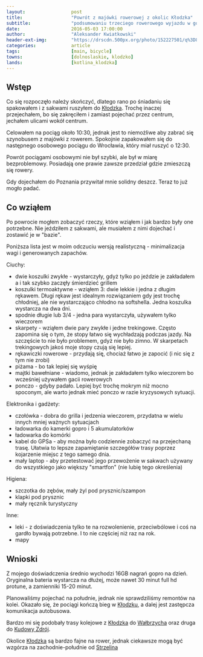```yaml
---
layout:                 post
title:                  "Powrót z majówki rowerowej z okolic Kłodzka"
subtitle:               "podsumowaniu trzeciego rowerowego wyjazdu w górach"
date:                   2016-05-03 17:00:00
author:                 "Aleksander Kwiatkowski"
header-ext-img:         "https://drscdn.500px.org/photo/152227501/q%3D80_m%3D2000/e5818de7f8598a7adc53d04222d20740"
categories:             article
tags:                   [main, bicycle]
towns:                  [dolnoslaskie, klodzko]
lands:                  [kotlina_klodzka]
---
```


Wstęp
-----

Co się rozpoczęło należy skończyć, dlatego rano po śniadaniu się spakowałem i z sakwami
ruszyłem do [Kłodzka][wiki-klodzko]. Trochę inaczej przejechałem, bo się zakręciłem
i zamiast pojechać przez centrum, jechałem ulicami wokół centrum.

Celowałem na pociąg około 10:30, jednak jest to niemożliwe aby zabrać się szynobusem
z majówki z rowerem. Spokojnie zapakowałem się do następnego osobowego pociągu
do Wrocławia, który miał ruszyć o 12:30.

Powrót pociągami osobowymi nie był szybki, ale był w miarę bezproblemowy. Posiadają one
prawie zawsze przedział gdzie zmieszczą się rowery.

Gdy dojechałem do Poznania przywitał mnie solidny deszcz. Teraz to już mogło
padać.

Co wziąłem
----------

Po powrocie mogłem zobaczyć rzeczy, które wziąłem i jak bardzo były one potrzebne.
Nie jeździłem z sakwami, ale musiałem z nimi dojechać i zostawić je w "bazie".

Poniższa lista jest w moim odczuciu wersją realistyczną - minimalizacja wagi i
generowanych zapachów.

Ciuchy:

* dwie koszulki zwykłe - wystarczyły, gdyż tylko po jeździe je zakładałem a i tak szybko
  zaczęły śmierdzieć grillem
* koszulki termoaktywne - wziąłem 3: dwie lekkie i jedna z długim rękawem. Długi rękaw
  jest idealnym rozwiązaniem gdy jest trochę chłodniej, ale nie wystarczająco chłodno
  na softshella. Jedna koszulka wystarcza na dwa dni.
* spodnie długie lub 3/4 - jedna para wystarczyła, używałem tylko wieczorem
* skarpety - wziąłem dwie pary zwykłe i jedne trekingowe. Często zapomina się o tym, że
  stopy łatwo się wychładzają podczas jazdy. Na szczęście to nie było problemem,
  gdyż nie było zimno. W skarpetach trekingowych jakoś moje stopy czują się lepiej.
* rękawiczki rowerowe - przydają się, chociaż łatwo je zapocić (i nic się z tym nie zrobi)
* piżama - bo tak lepiej się wyśpię
* majtki bawełniane - wiadomo, jednak je zakładałem tylko wieczorem bo wcześniej używałem gacii
  rowerowych
* ponczo - gdyby padało. Lepiej być trochę mokrym niż mocno spoconym, ale warto jednak
  mieć ponczo w razie kryzysowych sytuacji.

Elektronika i gadżety:

* czołówka - dobra do grilla i jedzenia wieczorem, przydatna w wielu innych
  mniej ważnych sytuacjach
* ładowarka do kamerki gopro i 5 akumulatorków
* ładowarka do komórki
* kabel do GPSa - aby można było codziennie zobaczyć na przejechaną trasę. Ułatwia to lepsze zapamiętanie
  szczegółów trasy poprzez kojarzenie miejsc z tego samego dnia.
* mały laptop - aby przetestować jego przewożenie w sakwach używany do wszystkiego
  jako większy "smartfon" (nie lubię tego określenia)

Higiena:

* szczotka do zębów, mały żyl pod prysznic/szampon
* klapki pod prysznic
* mały ręcznik turystyczny

Inne:

* leki - z doświadczenia tylko te na rozwolenienie, przeciwbólowe i coś na gardło bywają
  potrzebne. I to nie częściej niż raz na rok.
* mapy

Wnioski
-------

[wiki-kudowa-zdroj]:           https://pl.wikipedia.org/wiki/Kudowa-Zdr%C3%B3j
[wiki-walbrzych]:              https://pl.wikipedia.org/wiki/Wa%C5%82brzych
[wiki-klodzko]:                https://pl.wikipedia.org/wiki/K%C5%82odzko
[wiki-strzelin]:               https://pl.wikipedia.org/wiki/Strzelin

Z mojego doświadczenia średnio wychodzi 16GB nagrań gopro na dzień.
Oryginalna bateria wystarcza na dłużej, może nawet 30 minut full hd protune, a
zamienniki 15-20 minut.

Planowaliśmy pojechać na południe, jednak nie sprawdziliśmy remontów na kolei.
Okazało się, że pociągi kończą bieg w [Kłodzku][wiki-klodzko], a dalej jest
zastępcza komunikacja autobusowa.

Bardzo mi się podobały trasy kolejowe z [Kłodzka][wiki-klodzko] do
[Wałbrzycha][wiki-walbrzych] oraz druga do [Kudowy Zdrój][wiki-kudowa-zdroj].

Okolice [Kłodzka][wiki-klodzko] są bardzo fajne na rower, jednak ciekawsze mogą być
wzgórza na zachodnie-południe od [Strzelina][wiki-strzelin]
